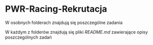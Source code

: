 # PWR-Racing-Rekrutacja
 
W osobnych folderach znajdują się poszczególne zadania 

W każdym z folderów znajdują się pliki _README.md_ zawierające opisy poszczególnych zadań 

